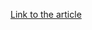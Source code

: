 [Link to the article](https://fortinet.com/blog/threat-research/fresh-malware-hunts-for-crypto-wallet-and-credentials)
